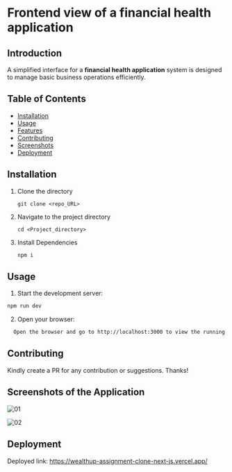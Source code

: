 # Frontend view of a financial health application

## Introduction
A simplified interface for a **financial health application** system is designed to manage basic business operations efficiently. 

## Table of Contents
- [Installation](#installation)
- [Usage](#usage)
- [Features](#features)
- [Contributing](#contributing)
- [Screenshots](#screenshots)
- [Deployment](#deployment)
## Installation
1. Clone the directory
   ```
   git clone <repo_URL>
   ```
3. Navigate to the project directory
   ```
   cd <Project_directory>
   ```
4. Install Dependencies
   ```markdown
   npm i
   ```

## Usage
1. Start the development server:
```markdown
npm run dev
```
2. Open your browser:
```bash
  Open the browser and go to http://localhost:3000 to view the running UI.
```

## Contributing
Kindly create a PR for any contribution or suggestions. Thanks!

## Screenshots of the Application

![01](https://github.com/abhi6299/wealthup-assignment-clone-next.js-/assets/48280843/772a8c5c-8ac1-4f63-bfaa-471a04507352)

![02](https://github.com/abhi6299/wealthup-assignment-clone-next.js-/assets/48280843/85c2557e-3216-4e52-a988-668d58a0bab6)

## Deployment
Deployed link: https://wealthup-assignment-clone-next-js.vercel.app/
